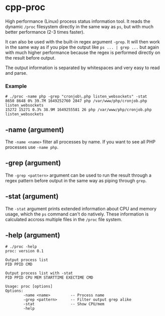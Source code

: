 # cpp-proc
High performance (Linux) process status information tool. It reads the dynamic `/proc` filesystem directly in the same way as `ps`, but with much better performance (2-3 times faster).

It can also be used with the built-in regex argument `-grep`. It will then work in the same way as if you pipe the output like `ps ... | grep ...` but again with much higher performance because the regex is performed directly on the result before output.

The output information is separated by whitespaces and very easy to read and parse.

### Example
```
# ./proc -name php -grep "cronjob\.php listen_websockets" -stat
8650 8648 0% 39.7M 1649252760 2847 php /var/www/php/cronjob.php listen_websockets
15272 15271 0.3% 38.9M 1649255581 26 php /var/www/php/cronjob.php listen_websockets
```

## -name (argument)
The `-name <name>` filter all processes by name. If you want to see all PHP processes use `-name php`.

## -grep (argument)
The `-grep <pattern>` argument can be used to run the result through a regex pattern before output in the same way as piping through `grep`.

## -stat (argument)
The `-stat` argument prints extended information about CPU and memory usage, which the `ps` command can't do natively. These information is calculated accross multiple files in the `/proc` file system.

## -help (argument)
```
# ./proc -help
proc: version 0.1

Output process list
PID PPID CMD

Output process list with -stat
PID PPID CPU MEM STARTTIME EXECTIME CMD

Usage: proc [options]
Options:
        -name <name>         -- Process name
        -grep <pattern>      -- Filter output grep alike
        -stat                -- Show CPU/mem
        -help
```
